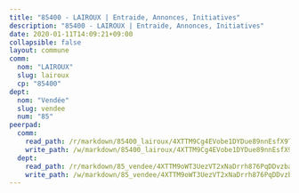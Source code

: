 ```yaml
---
title: "85400 - LAIROUX | Entraide, Annonces, Initiatives"
description: "85400 - LAIROUX | Entraide, Annonces, Initiatives"
date: 2020-01-11T14:09:21+09:00
collapsible: false
layout: commune
comm:
  nom: "LAIROUX"
  slug: lairoux
  cp: "85400"
dept:
  nom: "Vendée"
  slug: vendee
  num: "85"
peerpad:
  comm:
    read_path: /r/markdown/85400_lairoux/4XTTM9Cg4EVobe1DYDue89nnEsfX9TeGDXV64AegRbMV4obC6
    write_path: /w/markdown/85400_lairoux/4XTTM9Cg4EVobe1DYDue89nnEsfX9TeGDXV64AegRbMV4obC6-K3TgTvuPX7QfoYD4pBgnWTYX4D8X1KGcjTr6jPCafF1C7kioeidfqwyp1HkkhS5NJCwDuJAh32PYCRjQAFHZad7hsU3QNEk8ezGT1tvbquTMibHAxq6sQDNLspBByZ5FTqy2ChyL
  dept:
    read_path: /r/markdown/85_vendee/4XTTM9oWT3UezVT2xNaDrrh876PqDDvzbaovSPP6P6ha63Ezk
    write_path: /w/markdown/85_vendee/4XTTM9oWT3UezVT2xNaDrrh876PqDDvzbaovSPP6P6ha63Ezk-K3TgTz4T2Ao5CxcmNgKRpi6DXEbSZWgvvZNdT7V4KiJycR1vvtGLxg5iYYYKajishdNzKNazAywn7vjwqtQs859ALiENaqFJQsULDwd4rYqVPy8n3JbNCeuPxinCnetCgcSuCcyv
---
```


